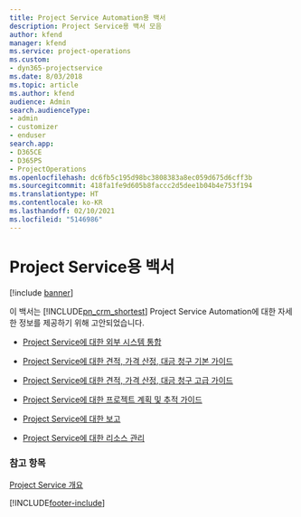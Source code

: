 ```yaml
---
title: Project Service Automation용 백서
description: Project Service용 백서 모음
author: kfend
manager: kfend
ms.service: project-operations
ms.custom:
- dyn365-projectservice
ms.date: 8/03/2018
ms.topic: article
ms.author: kfend
audience: Admin
search.audienceType:
- admin
- customizer
- enduser
search.app:
- D365CE
- D365PS
- ProjectOperations
ms.openlocfilehash: dc6fb5c195d98bc3808383a8ec059d675d6cff3b
ms.sourcegitcommit: 418fa1fe9d605b8faccc2d5dee1b04b4e753f194
ms.translationtype: HT
ms.contentlocale: ko-KR
ms.lasthandoff: 02/10/2021
ms.locfileid: "5146986"
---
```

# <a name="white-papers-for-project-service"></a>Project Service용 백서

[!include [banner](../includes/psa-now-project-operations.md)]

이 백서는 [!INCLUDE[pn_crm_shortest](../includes/pn-crm-shortest.md)] Project Service Automation에 대한 자세한 정보를 제공하기 위해 고안되었습니다.

-   [Project Service에 대한 외부 시스템 통합](https://go.microsoft.com/fwlink/?LinkId=825445)

-   [Project Service에 대한 견적, 가격 산정, 대금 청구 기본 가이드](https://go.microsoft.com/fwlink/?LinkId=825241)

-   [Project Service에 대한 견적, 가격 산정, 대금 청구 고급 가이드](https://go.microsoft.com/fwlink/?LinkId=825242)

-   [Project Service에 대한 프로젝트 계획 및 추적 가이드](https://go.microsoft.com/fwlink/?LinkId=825243)

-   [Project Service에 대한 보고](https://go.microsoft.com/fwlink/?LinkId=825446)

-   [Project Service에 대한 리소스 관리](https://go.microsoft.com/fwlink/?LinkId=825244)

### <a name="see-also"></a>참고 항목
 [Project Service 개요](../psa/overview.md)


[!INCLUDE[footer-include](../includes/footer-banner.md)]